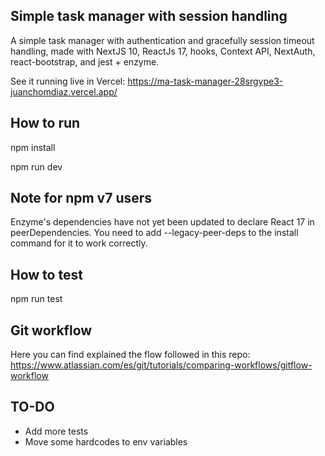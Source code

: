 ## Simple task manager with session handling

A simple task manager with authentication and gracefully session timeout handling, made with NextJS 10, ReactJs 17, hooks, Context API, NextAuth, react-bootstrap, and jest + enzyme.

See it running live in Vercel: https://ma-task-manager-28srgype3-juanchomdiaz.vercel.app/
## How to run

npm install

npm run dev

## Note for npm v7 users
Enzyme's dependencies have not yet been updated to declare React 17 in peerDependencies. You need to add --legacy-peer-deps to the install command for it to work correctly.

## How to test

npm run test

## Git workflow

Here you can find explained the flow followed in this repo:
https://www.atlassian.com/es/git/tutorials/comparing-workflows/gitflow-workflow

## TO-DO

- Add more tests
- Move some hardcodes to env variables